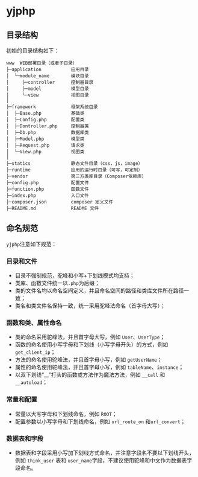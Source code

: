 yjphp
===============

## 目录结构

初始的目录结构如下：

~~~
www  WEB部署目录（或者子目录）
├─application           应用目录
│  └─module_name        模块目录
│     ├─controller      控制器目录
│     ├─model           模型目录
│     └─view            视图目录
│
├─framework             框架系统目录
│  ├─Base.php           基础类
│  ├─Config.php         配置类
│  ├─Dontroller.php     控制器类
│  ├─Db.php             数据库类
│  ├─Model.php          模型类
│  ├─Request.php        请求类
│  └─View.php           视图类
│
├─statics               静态文件目录（css，js，image）
├─runtime               应用的运行时目录（可写，可定制）
├─vendor                第三方类库目录（Composer依赖库）
├─config.php            配置文件
├─function.php          函数文件
├─index.php             入口文件
├─composer.json         composer 定义文件
├─README.md             README 文件
~~~


## 命名规范

`yjphp`注意如下规范：

### 目录和文件

*   目录不强制规范，驼峰和小写+下划线模式均支持；
*   类库、函数文件统一以`.php`为后缀；
*   类的文件名均以命名空间定义，并且命名空间的路径和类库文件所在路径一致；
*   类名和类文件名保持一致，统一采用驼峰法命名（首字母大写）；

### 函数和类、属性命名

*   类的命名采用驼峰法，并且首字母大写，例如 `User`、`UserType`；
*   函数的命名使用小写字母和下划线（小写字母开头）的方式，例如 `get_client_ip`；
*   方法的命名使用驼峰法，并且首字母小写，例如 `getUserName`；
*   属性的命名使用驼峰法，并且首字母小写，例如 `tableName`、`instance`；
*   以双下划线“__”打头的函数或方法作为魔法方法，例如 `__call` 和 `__autoload`；

### 常量和配置

*   常量以大写字母和下划线命名，例如 `ROOT`；
*   配置参数以小写字母和下划线命名，例如 `url_route_on` 和`url_convert`；

### 数据表和字段

*   数据表和字段采用小写加下划线方式命名，并注意字段名不要以下划线开头，例如 `think_user` 表和 `user_name`字段，不建议使用驼峰和中文作为数据表字段命名。
